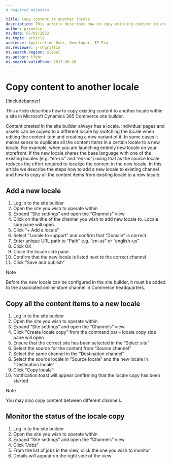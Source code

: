 ```yaml
---
# required metadata

title: Copy content to another locale
description: This article describes how to copy existing content to another locale within a site in Microsoft Dynamics 365 Commerce site builder.
author: psimolin
ms.date: 07/01/2022
ms.topic: article
audience: Application User, Developer, IT Pro
ms.reviewer: v-chgriffin
ms.search.region: Global
ms.author: tfehr
ms.search.validFrom: 2017-06-20
---
```


# Copy content to another locale

[!include[banner](../includes/banner.md)]

This article describes how to copy existing content to another locale within a site in Microsoft Dynamics 365 Commerce site builder.

Content created in the site builder always has a locale. Individual pages and assets can be copied to a different locale by switching the locale when editing the content item and creating a new variant of it.
In some cases it makes sense to duplicate all the content items in a certain locale to a new locale. For example, when you are launching entirely new locale on your storefront. If the new locale shares the base language with one of the existing locales (e.g. “en-us” and “en-au”) using that as the source locale reduces the effort required to localize the content in the new locale.
In this article we describe the steps how to add a new locale to existing channel and how to copy all the content items from existing locale to a new locale.

## Add a new locale

1.	Log in to the site builder
2.	Open the site you wish to operate within
3.	Expand “Site settings” and open the “Channels” view
4.	Click on the title of the channel you wish to add new locale to. Locale side pane will open.
5.	Click “+ Add a locale”
6.	Select “Locale to support” and confirm that “Domain” is correct
7.	Enter unique URL path to “Path” e.g. “en-us” or “english-us”
8.	Click OK
9.	Close the locale side pane
10.	Confirm that the new locale is listed next to the correct channel
11.	Click “Save and publish”

> [!NOTE]
> Before the new locale can be configured in the site builder, it must be added to the associated online store channel in Commerce headquarters.

## Copy all the content items to a new locale

1.	Log in to the site builder
2.	Open the site you wish to operate within
3.	Expand “Site settings” and open the “Channels” view
4.	Click “Create locale copy” from the command bar – locale copy side pane will open
5.	Ensure that the correct site has been selected in the “Select site”
6.	Select the source for the content from “Source channel”
7.	Select the same channel in the “Destination channel”
8.	Select the source locale in “Source locale” and the new locale in “Destination locale”
9.	Click “Copy locale”
10.	Notification toast will appear confirming that the locale copy has been started

> [!NOTE]
> You may also copy content between different channels.

## Monitor the status of the locale copy

1.	Log in to the site builder
2.	Open the site you wish to operate within
3.	Expand “Site settings” and open the “Channels” view
4.	Click “Jobs”
5.	From the list of jobs in the view, click the one you wish to monitor
6.	Details will appear on the right side of the view




